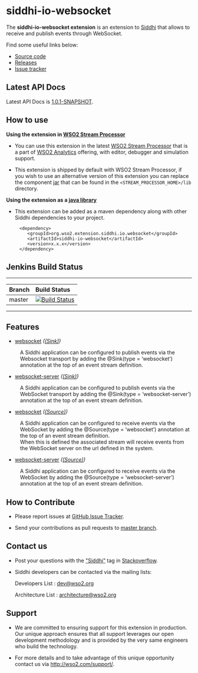 siddhi-io-websocket
======================================

The **siddhi-io-websocket extension** is an extension to <a target="_blank" href="https://wso2.github.io/siddhi">Siddhi</a>
  that allows to receive and publish events through WebSocket.

Find some useful links below:

* <a target="_blank" href="https://github.com/wso2-extensions/siddhi-io-websocket">Source code</a>
* <a target="_blank" href="https://github.com/wso2-extensions/siddhi-io-websocket/releases">Releases</a>
* <a target="_blank" href="https://github.com/wso2-extensions/siddhi-io-websocket/issues">Issue tracker</a>

## Latest API Docs 

Latest API Docs is <a target="_blank" href="https://wso2-extensions.github.io/siddhi-io-websocket/api/1.0.1-SNAPSHOT">1.0.1-SNAPSHOT</a>.

## How to use 

**Using the extension in <a target="_blank" href="https://github.com/wso2/product-sp">WSO2 Stream Processor</a>**

* You can use this extension in the latest <a target="_blank" href="https://github.com/wso2/product-sp/releases">WSO2 Stream Processor</a> that is a part of <a target="_blank" href="http://wso2.com/analytics?utm_source=gitanalytics&utm_campaign=gitanalytics_Jul17">WSO2 Analytics</a> offering, with editor, debugger and simulation support. 

* This extension is shipped by default with WSO2 Stream Processor, if you wish to use an alternative version of this extension you can replace the component <a target="_blank" href="https://github.com/wso2-extensions/siddhi-io-websocket/releases">jar</a> that can be found in the `<STREAM_PROCESSOR_HOME>/lib` directory.

**Using the extension as a <a target="_blank" href="https://wso2.github.io/siddhi/documentation/running-as-a-java-library">java library</a>**

* This extension can be added as a maven dependency along with other Siddhi dependencies to your project.

```
     <dependency>
        <groupId>org.wso2.extension.siddhi.io.websocket</groupId>
        <artifactId>siddhi-io-websocket</artifactId>
        <version>x.x.x</version>
     </dependency>
```

## Jenkins Build Status

---

|  Branch | Build Status |
| :------ |:------------ | 
| master  | [![Build Status](https://wso2.org/jenkins/job/siddhi/job/siddhi-io-websocket/badge/icon)](https://wso2.org/jenkins/job/siddhi/job/siddhi-io-websocket/) |

---

## Features

* <a target="_blank" href="https://wso2-extensions.github.io/siddhi-io-websocket/api/1.0.1-SNAPSHOT/#websocket-sink">websocket</a> *(<a target="_blank" href="https://wso2.github.io/siddhi/documentation/siddhi-4.0/#sink">(Sink)</a>)*<br><div style="padding-left: 1em;"><p>A Siddhi application can be configured to publish events via the Websocket transport by adding the @Sink(type = ‘websocket’) annotation at the top of an event stream definition.</p></div>
* <a target="_blank" href="https://wso2-extensions.github.io/siddhi-io-websocket/api/1.0.1-SNAPSHOT/#websocket-server-sink">websocket-server</a> *(<a target="_blank" href="https://wso2.github.io/siddhi/documentation/siddhi-4.0/#sink">(Sink)</a>)*<br><div style="padding-left: 1em;"><p>A Siddhi application can be configured to publish events via the WebSocket transport by adding the @Sink(type = ‘websocket-server’) annotation at the top of an event stream definition.</p></div>
* <a target="_blank" href="https://wso2-extensions.github.io/siddhi-io-websocket/api/1.0.1-SNAPSHOT/#websocket-source">websocket</a> *(<a target="_blank" href="https://wso2.github.io/siddhi/documentation/siddhi-4.0/#source">(Source)</a>)*<br><div style="padding-left: 1em;"><p>A Siddhi application can be configured to receive events via the WebSocket by adding the @Source(type = ‘websocket’) annotation at the top of an event stream definition.<br>When this is defined the associated stream will receive events from the WebSocket server on the url defined in the system.</p></div>
* <a target="_blank" href="https://wso2-extensions.github.io/siddhi-io-websocket/api/1.0.1-SNAPSHOT/#websocket-server-source">websocket-server</a> *(<a target="_blank" href="https://wso2.github.io/siddhi/documentation/siddhi-4.0/#source">(Source)</a>)*<br><div style="padding-left: 1em;"><p>A Siddhi application can be configured to receive events via the WebSocket by adding the @Source(type = ‘websocket-server’) annotation at the top of an event stream definition.</p></div>

## How to Contribute
 
  * Please report issues at <a target="_blank" href="https://github.com/wso2-extensions/siddhi-io-websocket/issues">GitHub Issue Tracker</a>.
  
  * Send your contributions as pull requests to <a target="_blank" href="https://github.com/wso2-extensions/siddhi-io-websocket/tree/master">master branch</a>. 
 
## Contact us 

 * Post your questions with the <a target="_blank" href="http://stackoverflow.com/search?q=siddhi">"Siddhi"</a> tag in <a target="_blank" href="http://stackoverflow.com/search?q=siddhi">Stackoverflow</a>. 
 
 * Siddhi developers can be contacted via the mailing lists:
 
    Developers List   : [dev@wso2.org](mailto:dev@wso2.org)
    
    Architecture List : [architecture@wso2.org](mailto:architecture@wso2.org)
 
## Support 

* We are committed to ensuring support for this extension in production. Our unique approach ensures that all support leverages our open development methodology and is provided by the very same engineers who build the technology. 

* For more details and to take advantage of this unique opportunity contact us via <a target="_blank" href="http://wso2.com/support?utm_source=gitanalytics&utm_campaign=gitanalytics_Jul17">http://wso2.com/support/</a>. 
